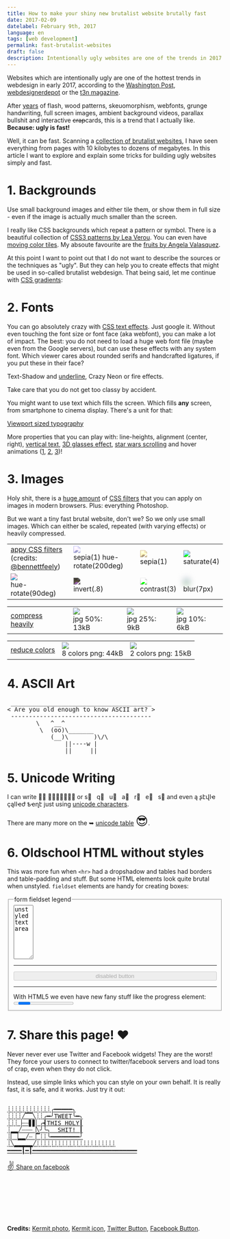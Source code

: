 ```yaml
---
title: How to make your shiny new brutalist website brutally fast
date: 2017-02-09
datelabel: February 9th, 2017
language: en
tags: [web development]
permalink: fast-brutalist-websites
draft: false
description: Intentionally ugly websites are one of the trends in 2017. What I like most about this: ugly is fast!
---
```


<link href="/images/2017/02/brutalist/styles.css" type="text/css" rel="stylesheet" />

Websites which are intentionally ugly are one of the hottest trends in webdesign in early 2017, according to the [Washington Post](https://www.washingtonpost.com/news/the-intersect/wp/2016/05/09/the-hottest-trend-in-web-design-is-intentionally-ugly-unusable-sites/), [webdesignerdepot](http://www.webdesignerdepot.com/2016/08/the-rise-and-rise-of-the-brutalist-design-trend/) or the [t3n magazine](http://t3n.de/news/web-brutalism-design-trend-705490/).

After [years](https://www.templatemonster.com/infographics/web-design-trends-years-2004-2014.php) of flash, wood patterns, skeuomorphism, webfonts, grunge handwriting, full screen images, ambient background videos, parallax bullshit and interactive <strike>crap</strike>cards, this is a trend that I actually like. **Because: ugly is fast!**

Well, it can be fast. Scanning a [collection of brutalist websites](http://brutalistwebsites.com/), I have seen everything from pages with 10 kilobytes to dozens of megabytes. In this article I want to explore and explain some tricks for building ugly websites simply and fast.


# 1. Backgrounds

Use small background images and either tile them, or show them in full size - even if the image is actually much smaller than the screen.

<div class="bgkermitphoto larger"></div>
<div class="bgkermiticon larger"></div>

I really like CSS backgrounds which repeat a pattern or symbol. There is a beautiful collection of [CSS3 patterns by Lea Verou](http://lea.verou.me/css3patterns/). You can even have [moving color tiles](http://codepen.io/mistic100/pen/GFHkm). My absoute favourite are the [fruits by Angela Valasquez](https://codepen.io/collection/XORbRd/).

<div class="bgcssananas full"></div>

At this point I want to point out that I do not want to describe the sources or the techniques as "ugly". But they can help you to create effects that might be used in so-called brutalist webdesign. That being said, let me continue with [CSS gradients](http://angrytools.com/gradient/):

<div class="bgcssgradient larger"></div>

# 2. Fonts

You can go absolutely crazy with [CSS text effects](https://css3gen.com/css3-text-effects/). Just google it. Without even touching the font size or font face (aka webfont), you can make a lot of impact. The best: you do not need to load a huge web font file (maybe even from the Google servers), but can use these effects with any system font. Which viewer cares about rounded serifs and handcrafted ligatures, if you put these in their face?

<span class="textshadow">Text-Shadow and <u>underline</u></span>,
<span class="textneon">Crazy Neon</span> or <span class="textfire">fire effects</span>.

Take care that you do not get <span class="textdeepshadow">too classy</span> by accident.

You might want to use text which fills the screen. Which fills **any** screen, from smartphone to cinema display. There's a unit for that:

<div class="full"><span class="texthuge"><a href="https://css-tricks.com/viewport-sized-typography/">Viewport sized typography</a></span></div>

More properties that you can play with: line-heights, alignment (center, right), [vertical text](https://davidwalsh.name/demo/css-vertical-text.php), [3D glasses effect](http://line25.com/tutorials/how-to-create-a-cool-anaglyphic-text-effect-with-css), [star wars scrolling](http://codepen.io/squarecat/pen/KuHsl) and <span class="texthover" data-letters="hover animations">hover animations</span> ([1](https://tympanus.net/codrops/2015/05/13/inspiration-for-text-styles-and-hover-effects/), [2](http://codepen.io/boldfacedesign/pen/EoGgD), [3](http://codepen.io/lbebber/pen/BzoHi))!


# 3. Images

Holy shit, there is a [huge amount](https://css-tricks.com/almanac/properties/f/filter/) of [CSS filters](https://blog.kulturbanause.de/2015/03/css-filter-effekte/) that you can apply on images in modern browsers. Plus: everything Photoshop.

But we want a tiny fast brutal website, don't we? So we only use small images. Which can either be scaled, repeated (with varying effects) or heavily compressed.

<div class="larger">
<table>
<tr>
<td><a href="http://bennettfeely.com/filters/">appy CSS filters</a><br>
(credits: <a href="https://twitter.com/bennettfeely">@bennettfeely</a>)</td>
<td><img src="/images/2017/02/brutalist/img_trump_jpeg75.jpg"
	style="-webkit-filter:sepia(1) hue-rotate(200deg);filter:sepia(1) hue-rotate(200deg);"/>
	<br>sepia(1) hue-rotate(200deg)
</td>
<td><img src="/images/2017/02/brutalist/img_trump_jpeg75.jpg"
	style="-webkit-filter:sepia(1);filter:sepia(1);"/>
	<br>sepia(1)
</td>
<td><img src="/images/2017/02/brutalist/img_trump_jpeg75.jpg"
	style="-webkit-filter:saturate(4);filter: saturate(4);"/>
	<br>saturate(4)
</td>
</tr>
<tr>
<td><img src="/images/2017/02/brutalist/img_trump_jpeg75.jpg"
	style="-webkit-filter:hue-rotate(90deg);filter:hue-rotate(90deg);"/>
	<br>hue-rotate(90deg)
</td>
<td><img src="/images/2017/02/brutalist/img_trump_jpeg75.jpg"
	style="-webkit-filter:invert(.8);filter:invert(.8);"/>
	<br>invert(.8)
</td>
<td><img src="/images/2017/02/brutalist/img_trump_jpeg75.jpg"
	style="-webkit-filter:contrast(3);filter:contrast(3);"/>
	<br>contrast(3)
</td>
<td><img src="/images/2017/02/brutalist/img_trump_jpeg75.jpg"
	style="-webkit-filter:blur(7px);filter: blur(7px);"/>
	<br>blur(7px)
</td>
</tr>
</table>
</div>

<div class="larger">
	<table><tr>
		<td><a href="http://www.jpegreducer.com">compress heavily</a></td>
		<td>
			<img src="/images/2017/02/brutalist/img_trump_jpeg50.jpg" /><br>
			jpg 50%: 13kB
		</td>
		<td>
			<img src="/images/2017/02/brutalist/img_trump_jpeg25.jpg" /><br>
			jpg 25%: 9kB
		</td>
		<td>
			<img src="/images/2017/02/brutalist/img_trump_jpeg10.jpg" /><br>
			jpg 10%: 6kB
		</td>
	</tr></table>
</div>

<div class="larger">
	<table><tr>
		<td><a href="http://optimizilla.com">reduce colors</a></td>
		<td>
			<img src="/images/2017/02/brutalist/img_trump_8colors.png" /><br>
			8 colors png: 44kB
		</td>
		<td>
			<img src="/images/2017/02/brutalist/img_trump_2colors.png" /><br>
			2 colors png: 15kB
		</td>
	</tr></table>
</div>


# 4. ASCII Art

<pre>
 _______________________________________
< Are you old enough to know ASCII art? >
 ---------------------------------------
        \   ^__^
         \  (oo)\_______
            (__)\       )\/\
                ||----w |
                ||     ||</pre>


# 5. Unicode Writing

I can write &#x24d8;&#x24dd; &#x24d1;&#x24e4;&#x24d1;&#x24d1;&#x24db;&#x24d4;&#x24e2; or &#x73;&#x20e3;&#xa0;&#xa0;&#xa0;&#x71;&#x20e3;&#xa0;&#xa0;&#xa0;&#x75;&#x20e3;&#xa0;&#xa0;&#xa0;&#x61;&#x20e3;&#xa0;&#xa0;&#xa0;&#x72;&#x20e3;&#xa0;&#xa0;&#xa0;&#x65;&#x20e3;&#xa0;&#xa0;&#xa0;&#x73;&#x20e3; and even &#x105; &#x282;&#x567;&#x57e;&#x4c0;&#x4bd; &#xe7;&#x105;&#x4c0;&#x4c0;&#x4bd;&#x56a; &#x48d;&#x4bd;&#x572;&#x567; just using [unicode characters](http://lunicode.com/).

There are many more on the ➥ [unicode table](https://unicode-table.com/en/) <span style="font-size:200%">😎</span>.


# 6. Oldschool HTML without styles

This was more fun when `<hr>` had a dropshadow and tables had borders and table-padding and stuff. But some HTML elements look quite brutal when unstyled. `fieldset` elements are handy for creating boxes:

<div><form><fieldset>
	<legend>form fieldset legend</legend>
	<textarea cols="3" rows="8">unstyled    textarea</textarea>
	<hr>
	<button disabled style="width:100%">disabled button</button>
	<hr>
	With HTML5 we even have new fany stuff like the progress element:
	<progress>progress</progress>
</fieldset></form></div>


# 7. Share this page! &#10084;

Never never ever use Twitter and Facebook widgets! They are the worst! They force your users to connect to twitter/facebook servers and load tons of crap, even when they do not click.

Instead, use simple links which you can style on your own behalf. It is really fast, it is safe, and it works. Just try it out:

<a href="https://twitter.com/share?url=http%3A%2F%2Fblog.thomaspuppe.de/fast-brutalist-websites&hashtags=brutalist%2Cwebdesign&text=How%20to%20make%20your%20shiny%20new%20brutalist%20website%20brutally%20fast">
<p style="font-family:monospace;white-space:pre;">
┊┊┊┊┊┊┊┊┊┊┊┊╭━━━━━╮
┊┊┊┊╱▔▔╲┊┊╭━╯TWEET╰━╮
┊┊┊▕┈┈▋▋▏╭┫THIS HOLY┃
┊▂▂╱┈┈┈▕╲╯╰╮  SHIT! ┃
┊▏▕▂▂╱┈▕▔┊┊╰━━━━━━━━╯
┊╲▂▂▂▂▂╱┊┊┊┊┊┊┊┊┊┊┊┊┊┊┊┊┊┊┊┊┊┊
━━━━┃━┃━━━━━━━━━━━━━━━━━━━━━━━━━━━━━
</p></a>


<a href="https://www.facebook.com/sharer/sharer.php?u=http%3A%2F%2Fblog.thomaspuppe.de%2Ffast-brutalist-websites" class="facebookbutton"><span style="font-size:150%">&#9996;</span> Share on facebook</a>


<br><br><br><br><br><br>
**Credits:** [Kermit photo](https://pixabay.com/de/kermit-frosch-schneeball-werfen-601711/), [Kermit icon](https://dribbble.com/shots/1787673-Kermit), [Twitter Button](http://xahlee.info/comp/unicode_ascii_art.html), [Facebook Button](http://www.mburnette.com/blog/create-simple-faux-3d-css-button).

